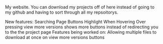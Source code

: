 My website.
You can download my projects off of here instead of going to my github and having to sort through all my repsoitorys.

New features:
    Searching
    Page Buttons Highlight When Hovering Over
    pressing view more versions shows more buttons instead of redirecting you to the the project page
Features being worked on:
    Allowing multiple files to download at once on view more versions buttons
